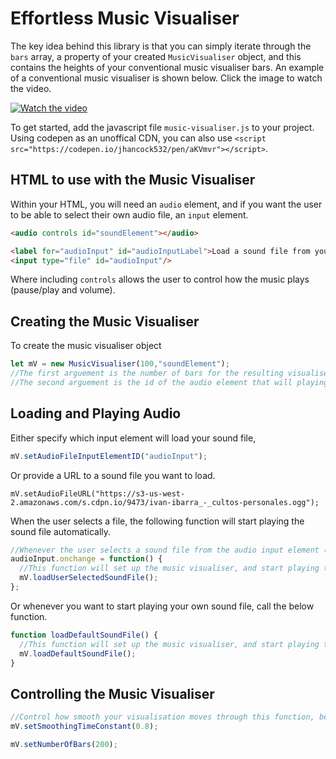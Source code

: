 # Effortless Music Visualiser

The key idea behind this library is that you can simply iterate through the `bars` array, a property of your created `MusicVisualiser` object, and this contains the heights of your conventional music visualiser bars. An example of a conventional music visualiser is shown below. Click the image to watch the video.

[![Watch the video](https://img.youtube.com/vi/QBXrhgg9s0c/0.jpg)](https://www.youtube.com/watch?v=QBXrhgg9s0c)

To get started, add the javascript file `music-visualiser.js` to your project. Using codepen as an unoffical CDN, you can also use `<script src="https://codepen.io/jhancock532/pen/aKVmvr"></script>`.


## HTML to use with the Music Visualiser
Within your HTML, you will need an `audio` element, and if you want the user to be able to select their own audio file, an `input` element.
```html
<audio controls id="soundElement"></audio>

<label for="audioInput" id="audioInputLabel">Load a sound file from your computer.</label>
<input type="file" id="audioInput"/>
```
Where including `controls` allows the user to control how the music plays (pause/play and volume).


## Creating the Music Visualiser
To create the music visualiser object
```js
let mV = new MusicVisualiser(100,"soundElement");
//The first arguement is the number of bars for the resulting visualiser (This is the size of the bars array).
//The second arguement is the id of the audio element that will playing the music you want to visualise.
```


## Loading and Playing Audio
Either specify which input element will load your sound file,
```js
mV.setAudioFileInputElementID("audioInput");
```
Or provide a URL to a sound file you want to load.
```
mV.setAudioFileURL("https://s3-us-west-2.amazonaws.com/s.cdpn.io/9473/ivan-ibarra_-_cultos-personales.ogg");
```
When the user selects a file, the following function will start playing the sound file automatically.
```js
//Whenever the user selects a sound file from the audio input element (with id of audioInput).
audioInput.onchange = function() { 
  //This function will set up the music visualiser, and start playing the user's selected sound file.
  mV.loadUserSelectedSoundFile();
};
```
Or whenever you want to start playing your own sound file, call the below function.
```js
function loadDefaultSoundFile() {
  //This function will set up the music visualiser, and start playing the sound file specified by the audio file URL.
  mV.loadDefaultSoundFile();
}
```


## Controlling the Music Visualiser
```js
//Control how smooth your visualisation moves through this function, between 0 and 1.
mV.setSmoothingTimeConstant(0.8);

mV.setNumberOfBars(200);
```
